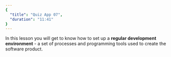 ```yaml
---
{
  "title": "Quiz App 07",
  "duration": "11:41"
}
---
```

In this lesson you will get to know how to set up a **regular development environment** - a set of processes and programming tools used to create the software product.
